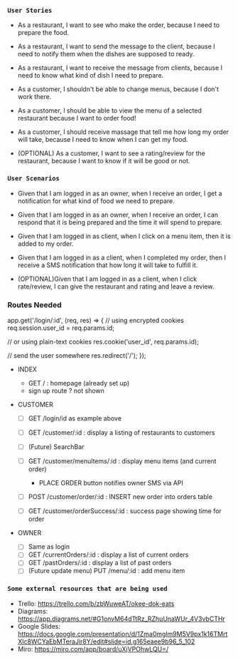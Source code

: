 ### `User Stories`

* As a restaurant, I want to see who make the order, because I need to prepare the food.

* As a restaurant, I want to send the message to the client, because I need to notify them when the dishes are supposed to ready.

* As a restaurant, I want to receive the message from clients, because I need to know what kind of dish I need to prepare.

* As a customer, I shouldn't be able to change menus, because I don't work there.

* As a customer, I should be able to view the menu of a selected restaurant because I want to order food!

* As a customer, I should receive massage that tell me how long my order will take, because I need to know when I can get my food.

* (OPTIONAL) As a customer, I want to see a rating/review for the restaurant, because I want to know if it will be good or not.


### `User Scenarios`

* Given that I am logged in as an owner, when I receive an order, I get a notification for what kind of food we need to prepare.
  
* Given that I am logged in as an owner, when I receive an order, I can respond that it is being prepared and the time it will spend to prepare.

* Given that I am logged in as client, when I click on a menu item, then it is added to my order.
  
* Given that I am logged in as a client, when I completed my order, then I receive a SMS notification that how long it will take to fulfill it.
  
* (OPTIONAL)Given that I am logged in as a client, when I click rate/review, I can give the restaurant and rating and leave a review. 


### Routes Needed

app.get('/login/:id', (req, res) => {
  // using encrypted cookies
  req.session.user_id = req.params.id;

  // or using plain-text cookies
  res.cookie('user_id', req.params.id);

  // send the user somewhere
  res.redirect('/');
});

- INDEX
  - GET / : homepage (already set up)
  - sign up route ? not shown

- CUSTOMER 
  - [ ] GET /login/id as example above
  - [ ] GET /customer/:id  : display a listing of restaurants to customers
  - [ ] (Future) SearchBar
  - [ ] GET /customer/menuItems/:id : display menu items (and current order)
     - PLACE ORDER button notifies owner SMS via API
  - [ ] POST /customer/order/:id : INSERT new order into orders table 
  - [ ] GET /customer/orderSuccess/:id : success page showing time for order 


- OWNER
  - [ ] Same as login
  - [ ] GET /currentOrders/:id : display a list of current orders
  - [ ] GET /pastOrders/:id :  display a list of past orders
  - [ ] (Future update menu) PUT /menu/:id : add menu item 

### `Some external resources that are being used`
* Trello: https://trello.com/b/zbWuweAT/okee-dok-eats
* Diagrams: https://app.diagrams.net/#G1onvM64dTtRz_RZhuUnaWUr_4V3vbCTHr
* Google Slides: https://docs.google.com/presentation/d/1Zma0mglm9M5V9px1k16TMrtXlc8WCYaEbMTeraJir8Y/edit#slide=id.g165eaee9b96_5_102
* Miro: https://miro.com/app/board/uXjVPOhwLQU=/
  

